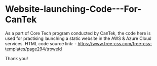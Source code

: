 # Website-launching-Code---For-CanTek
As a part of Core Tech program conducted by CanTek, the code here is used for practising launching a static website in the AWS & Azure Cloud services.
HTML code source link: - https://www.free-css.com/free-css-templates/page294/troweld

Thank you!
